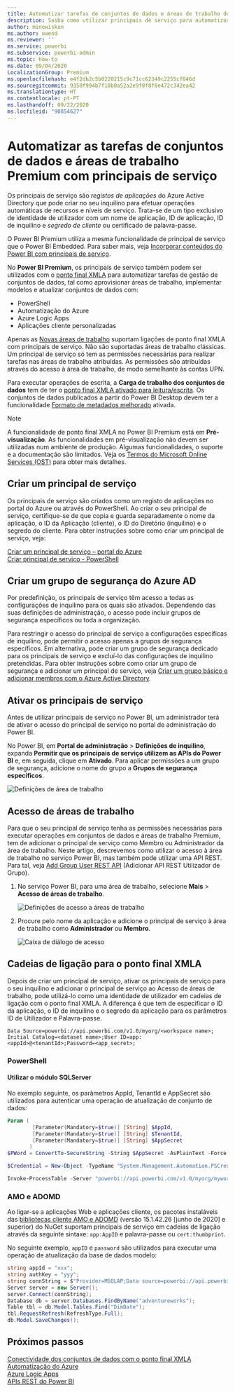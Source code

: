 ```yaml
---
title: Automatizar tarefas de conjuntos de dados e áreas de trabalho do Power BI Premium com principais de serviço | Microsoft Docs
description: Saiba como utilizar principais de serviço para automatizar as tarefas de gestão de conjuntos de dados e áreas de trabalho do Power BI Premium.
author: minewiskan
ms.author: owend
ms.reviewer: ''
ms.service: powerbi
ms.subservice: powerbi-admin
ms.topic: how-to
ms.date: 09/04/2020
LocalizationGroup: Premium
ms.openlocfilehash: e4f2db2c5b0220215c9c71cc62349c2255cf046d
ms.sourcegitcommit: 9350f994b7f18b0a52a2e9f8f8f8e472c342ea42
ms.translationtype: HT
ms.contentlocale: pt-PT
ms.lasthandoff: 09/22/2020
ms.locfileid: "90854627"
---
```

# <a name="automate-premium-workspace-and-dataset-tasks-with-service-principals"></a>Automatizar as tarefas de conjuntos de dados e áreas de trabalho Premium com principais de serviço

Os principais de serviço são *registos de aplicações* do Azure Active Directory que pode criar no seu inquilino para efetuar operações automáticas de recursos e níveis de serviço. Trata-se de um tipo exclusivo de identidade de utilizador com um nome de aplicação, ID de aplicação, ID de inquilino e *segredo de cliente* ou certificado de palavra-passe.

O Power BI Premium utiliza a mesma funcionalidade de principal de serviço que o Power BI Embedded. Para saber mais, veja [Incorporar conteúdos do Power BI com principais de serviço](../developer/embedded/embed-service-principal.md).

No **Power BI Premium**, os principais de serviço também podem ser utilizados com o [ponto final XMLA](service-premium-connect-tools.md) para automatizar tarefas de gestão de conjuntos de dados, tal como aprovisionar áreas de trabalho, implementar modelos e atualizar conjuntos de dados com:

- PowerShell
- Automatização do Azure
- Azure Logic Apps
- Aplicações cliente personalizadas

Apenas as [Novas áreas de trabalho](../collaborate-share/service-new-workspaces.md) suportam ligações de ponto final XMLA com principais de serviço. Não são suportadas áreas de trabalho clássicas. Um principal de serviço só tem as permissões necessárias para realizar tarefas nas áreas de trabalho atribuídas. As permissões são atribuídas através do acesso à área de trabalho, de modo semelhante às contas UPN.

Para executar operações de escrita, a **Carga de trabalho dos conjuntos de dados** tem de ter o [ponto final XMLA ativado para leitura/escrita](service-premium-connect-tools.md#enable-xmla-read-write). Os conjuntos de dados publicados a partir do Power BI Desktop devem ter a funcionalidade [Formato de metadados melhorado](../connect-data/desktop-enhanced-dataset-metadata.md) ativada.

> [!NOTE]
> A funcionalidade de ponto final XMLA no Power BI Premium está em **Pré-visualização**. As funcionalidades em pré-visualização não devem ser utilizadas num ambiente de produção. Algumas funcionalidades, o suporte e a documentação são limitados.  Veja os [Termos do Microsoft Online Services (OST)](https://www.microsoft.com/licensing/product-licensing/products?rtc=1) para obter mais detalhes.

## <a name="create-a-service-principal"></a>Criar um principal de serviço

Os principais de serviço são criados como um registo de aplicações no portal do Azure ou através do PowerShell. Ao criar o seu principal de serviço, certifique-se de que copia e guarda separadamente o nome da aplicação, o ID da Aplicação (cliente), o ID do Diretório (inquilino) e o segredo do cliente. Para obter instruções sobre como criar um principal de serviço, veja:

[Criar um principal de serviço – portal do Azure](/azure/active-directory/develop/howto-create-service-principal-portal)   
[Criar principal de serviço - PowerShell](/azure/active-directory/develop/howto-authenticate-service-principal-powershell)

## <a name="create-an-azure-ad-security-group"></a>Criar um grupo de segurança do Azure AD

Por predefinição, os principais de serviço têm acesso a todas as configurações de inquilino para os quais são ativados. Dependendo das suas definições de administração, o acesso pode incluir grupos de segurança específicos ou toda a organização.

Para restringir o acesso do principal de serviço a configurações específicas de inquilino, pode permitir o acesso apenas a grupos de segurança específicos. Em alternativa, pode criar um grupo de segurança dedicado para os principais de serviço e excluí-lo das configurações de inquilino pretendidas. Para obter instruções sobre como criar um grupo de segurança e adicionar um principal de serviço, veja [Criar um grupo básico e adicionar membros com o Azure Active Directory](/azure/active-directory/fundamentals/active-directory-groups-create-azure-portal).

## <a name="enable-service-principals"></a>Ativar os principais de serviço

Antes de utilizar principais de serviço no Power BI, um administrador terá de ativar o acesso do principal de serviço no portal de administração do Power BI.

No Power BI, em **Portal de administração** > **Definições de inquilino**, expanda **Permitir que os principais de serviço utilizem as APIs do Power BI** e, em seguida, clique em **Ativado**. Para aplicar permissões a um grupo de segurança, adicione o nome do grupo a **Grupos de segurança específicos**.

![Definições de área de trabalho](media/service-premium-service-principal/admin-portal.png)

## <a name="workspace-access"></a>Acesso de áreas de trabalho

Para que o seu principal de serviço tenha as permissões necessárias para executar operações em conjuntos de dados e áreas de trabalho Premium, tem de adicionar o principal de serviço como Membro ou Administrador da área de trabalho. Neste artigo, descrevemos como utilizar o acesso à área de trabalho no serviço Power BI, mas também pode utilizar uma API REST. Para tal, veja [Add Group User REST API](/rest/api/power-bi/groups/addgroupuser) (Adicionar API REST Utilizador de Grupo).

1. No serviço Power BI, para uma área de trabalho, selecione **Mais** > **Acesso de áreas de trabalho**.

    ![Definições de acesso a áreas de trabalho](media/service-premium-service-principal/workspace-access.png)

2. Procure pelo nome da aplicação e adicione o principal de serviço à área de trabalho como **Administrador** ou **Membro**.

    ![Caixa de diálogo de acesso](media/service-premium-service-principal/add-service-principal-in-the-UI.png)

## <a name="connection-strings-for-the-xmla-endpoint"></a>Cadeias de ligação para o ponto final XMLA

Depois de criar um principal de serviço, ativar os principais de serviço para o seu inquilino e adicionar o principal de serviço ao Acesso de áreas de trabalho, pode utilizá-lo como uma identidade de utilizador em cadeias de ligação com o ponto final XMLA. A diferença é que tem de especificar o ID da aplicação, o ID de inquilino e o segredo da aplicação para os parâmetros ID de Utilizador e Palavra-passe.

`Data Source=powerbi://api.powerbi.com/v1.0/myorg/<workspace name>; Initial Catalog=<dataset name>;User ID=app:<appId>@<tenantId>;Password=<app_secret>;`

### <a name="powershell"></a>PowerShell

#### <a name="using-sqlserver-module"></a>Utilizar o módulo SQLServer

No exemplo seguinte, os parâmetros AppId, TenantId e AppSecret são utilizados para autenticar uma operação de atualização de conjunto de dados:

```powershell
Param (
        [Parameter(Mandatory=$true)] [String] $AppId,
        [Parameter(Mandatory=$true)] [String] $TenantId,
        [Parameter(Mandatory=$true)] [String] $AppSecret
       )
$PWord = ConvertTo-SecureString -String $AppSecret -AsPlainText -Force

$Credential = New-Object -TypeName "System.Management.Automation.PSCredential" -ArgumentList $AppId, $PWord

Invoke-ProcessTable -Server "powerbi://api.powerbi.com/v1.0/myorg/myworkspace" -TableName "mytable" -DatabaseName "mydataset" -RefreshType "Full" -ServicePrincipal -ApplicationId $AppId -TenantId $TenantId -Credential $Credential
```

### <a name="amo-and-adomd"></a>AMO e ADOMD

Ao ligar-se a aplicações Web e aplicações cliente, os pacotes instaláveis das [bibliotecas cliente AMO e ADOMD](/azure/analysis-services/analysis-services-data-providers) (versão 15.1.42.26 [junho de 2020] e superior) do NuGet suportam principais de serviço em cadeias de ligação através da seguinte sintaxe: `app:AppID` e palavra-passe ou `cert:thumbprint`.

No seguinte exemplo, `appID` e `password` são utilizados para executar uma operação de atualização da base de dados modelo:

```csharp
string appId = "xxx";
string authKey = "yyy";
string connString = $"Provider=MSOLAP;Data source=powerbi://api.powerbi.com/v1.0/<tenant>/<workspacename>;Initial catalog=<datasetname>;User ID=app:{appId};Password={authKey};";
Server server = new Server();
server.Connect(connString);
Database db = server.Databases.FindByName("adventureworks");
Table tbl = db.Model.Tables.Find("DimDate");
tbl.RequestRefresh(RefreshType.Full);
db.Model.SaveChanges();
```

## <a name="next-steps"></a>Próximos passos

[Conectividade dos conjuntos de dados com o ponto final XMLA](service-premium-connect-tools.md)  
[Automatização do Azure](/azure/automation)  
[Azure Logic Apps](/azure/logic-apps/)  
[APIs REST do Power BI](/rest/api/power-bi/)